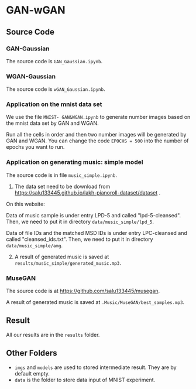 # GAN-wGAN

## Source Code

### GAN-Gaussian

The source code is `GAN_Gaussian.ipynb`.

### WGAN-Gaussian

The source code is `wGAN_Gaussian.ipynb`.

### Application on the mnist data set

We use the file `MNIST- GAN&WGAN.ipynb` to generate number images based on the mnist data set by GAN and WGAN.

Run all the cells in order and then two number images will be generated by GAN and WGAN. You can change the code `EPOCHS = 500` into the number of epochs you want to run.

### Application on generating music: simple model

The source code is in file `music_simple.ipynb`.

1. The data set need to be download from https://salu133445.github.io/lakh-pianoroll-dataset/dataset .

On this website:

Data of music sample is under entry LPD-5 and called "lpd-5-cleansed". Then, we need to put it in  directory `data/music_simple/lpd_5`.

Data of file IDs and the matched MSD IDs is under entry LPC-cleansed and called "cleansed_ids.txt". Then, we need to put it in  directory `data/music_simple/amg`.

2. A result of generated music is saved at `results/music_simple/generated_music.mp3`.

### MuseGAN

The source code is at https://github.com/salu133445/musegan.

A result of generated music is saved at `.Music/MuseGAN/best_samples.mp3`.

## Result

All our results are in the `results` folder.

## Other Folders

-   `imgs` and `models` are used to stored intermediate result. They are by default empty.
-   `data` is the folder to store data input of MNIST experiment.
